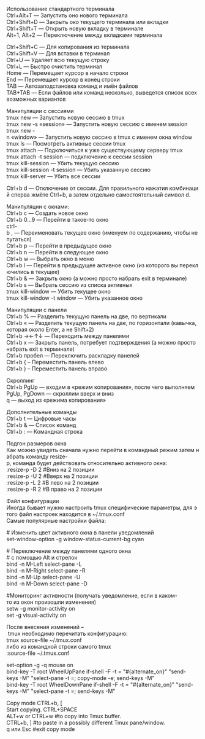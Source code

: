 Использование стандартного терминала  
Ctrl+Alt+T — Запустить оно нового терминала  
Ctrl+Shift+D — Закрыть око текущего терминала или вкладки  
Ctrl+Shift+T — Открыть новую вкладку в терминале  
Alt+1, Alt+2 — Переключение между вкладками терминала  
  
Ctrl+Shift+C — Для копирования из терминала  
Ctrl+Shift+V — Для вставки в терминал  
Ctrl+U — Удаляет всю текущую строку  
Ctrl+L — Быстро очистить терминал  
Home — Перемещает курсор в начало строки  
End — Перемещает курсор в конец строки  
TAB — Автозаподстановка команд и имён файлов  
TAB+TAB — Если файлов или команд несколько, выведется список всех возможных вариантов  
  
Манипуляции с сессиями  
tmux new — Запустить новую сессию в tmux  
tmux new -s «session» — Запустить новую сессию с именем session  
tmux new -n «window» — Запустить новую сессию в tmux с именем окна window  
tmux ls — Посмотреть активные сессии tmux  
tmux attach — Подключиться к уже существующему серверу tmux  
tmux attach -t session — подключение к сессии session  
tmux kill-session — Убить текущую сессию  
tmux kill-session -t session — Убить указанную сессию  
tmux kill-server — Убить все сессии  
  
Ctrl+b d — Отключение от сессии. Для правильного нажатия комбинаций сперва жмёте Ctrl+b, а затем отдельно самостоятельный символ d.  
  
Манипуляции с окнами:  
Ctrl+b c — Создать новое окно  
Ctrl+b 0…9 — Перейти в такое-то окно  
ctrl-b , — Переименовать текущее окно (именуем по содержанию, чтобы не путаться)  
Ctrl+b p — Перейти в предыдущее окно  
Ctrl+b n — Перейти в следующее окно  
Ctrl+b w — Выбрать окно в меню  
Ctrl+b l — Перейти в предыдущее активное окно (из которого вы переключились в текущее)  
Ctrl+b & — Закрыть окно (а можно просто набрать exit в терминале)  
Ctrl+b s — Выбрать сессию из списка активных  
tmux kill-window — Убить текущее окно  
tmux kill-window -t window — Убить указанное окно  
  
Манипуляции с панели  
Ctrl+b % — Разделить текущую панель на две, по вертикали  
Ctrl+b « — Разделить текущую панель на две, по горизонтали (кавычка, которая около Enter, а не Shift+2)  
Ctrl+b →←↑↓ — Переходить между панелями  
Ctrl+b x — Закрыть панель, потребует подтверждения (а можно просто набрать exit в терминале)  
Ctrl+b пробел — Переключить раскладку панелей  
Ctrl+b { – Переместить панель влево  
Ctrl+b } – Переместить панель вправо  
  
Скроллинг  
Ctrl+b PgUp — входим в «режим копирования», после чего выполняем  
PgUp, PgDown — скроллим вверх и вниз  
q — выход из «режима копирования»  
  
Дополнительные команды  
Ctrl+b t — Цифровые часы  
Ctrl+b & — Список команд  
Ctrl+b : — Командная строка  
  
Подгон размеров окна  
Как можно увидеть сначала нужно перейти в командный режим затем набрать команду resize-p, команда будет действовать относительно активного окна:  
:resize-p -D 2 #Вниз на 2 позиции  
:resize-p -U 2 #Вверх на 2 позиции  
:resize-p -L 2 #В лево на 2 позиции  
:resize-p -R 2 #В право на 2 позиции  
  
Файл конфигурации  
Иногда бывает нужно настроить tmux специфические параметры, для этого файл настроек находится в ~/.tmux.conf  
Самые популярные настройки файла:  
  
# Изменить цвет активного окна в панели уведомлений  
set-window-option -g window-status-current-bg cyan  
  
# Переключение между панелями одного окна  
# с помощью Alt и стрелок  
bind -n M-Left select-pane -L  
bind -n M-Right select-pane -R  
bind -n M-Up select-pane -U  
bind -n M-Down select-pane -D  
  
#Мониторинг активности (получать уведомление, если в каком-то из окон произошли изменения)  
setw -g monitor-activity on  
set -g visual-activity on  
  
После внесения изменений – tmux необходимо перечитать конфигурацию:  
tmux source-file ~/.tmux.conf  
либо из командной строки самого tmux  
:source-file ~/.tmux.conf  
  
set-option -g -q mouse on  
bind-key -T root WheelUpPane if-shell -F -t = "#{alternate_on}" "send-keys -M" "select-pane -t =; copy-mode -e; send-keys -M"  
bind-key -T root WheelDownPane if-shell -F -t = "#{alternate_on}" "send-keys -M" "select-pane -t =; send-keys -M"  
  
  
  
Copy mode CTRL+b, [  
Start copying. CTRL+SPACE  
ALT+w or CTRL+w #to copy into Tmux buffer.  
CTRL+b, ] #to paste in a possibly different Tmux pane/window.  
q или Esc #exit copy mode